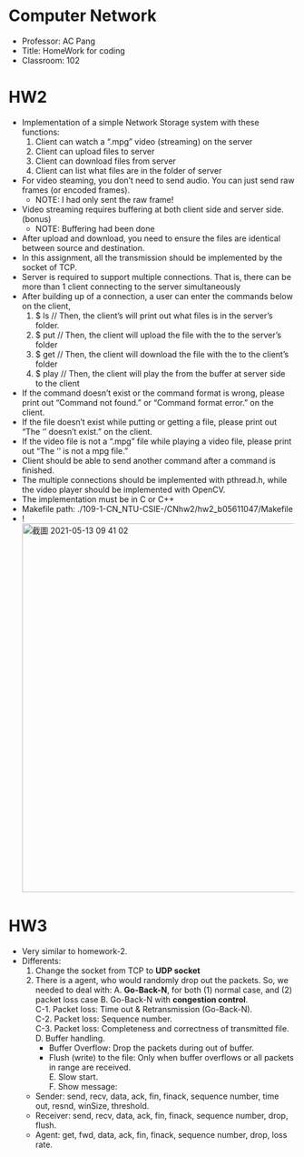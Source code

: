 # Computer Network
* Professor: AC Pang  
* Title: HomeWork for coding     
* Classroom: 102

# HW2
* Implementation of a simple Network Storage system with these functions: 
  1. Client can watch a “.mpg” video (streaming) on the server
  2. Client can upload files to server
  3. Client can download files from server
  4. Client can list what files are in the folder of server
* For video steaming, you don’t need to send audio. You can just send raw frames (or encoded frames).
  * NOTE:  I had only sent the raw frame!
* Video streaming requires buffering at both client side and server side. (bonus)
  * NOTE: Buffering had been done
* After upload and download, you need to ensure the files are identical between source and destination.
* In this assignment, all the transmission should be implemented by the socket of TCP.
* Server is required to support multiple connections. That is, there can be more than 1 client connecting to the server simultaneously
* After building up of a connection, a user can enter the commands below on the client,
  1. $ ls // Then, the client’s will print out what files is in the server’s folder.
  2. $ put <filename> // Then, the client will upload the file with the <filename> to the server’s folder
  3. $ get <filename> // Then, the client will download the file with the <filename> to the client’s folder
  4. $ play <videofile> // Then, the client will play the <videofile> from the buffer at server side to the client
* If the command doesn’t exist or the command format is wrong, please print out “Command not found.” or “Command format error.” on the client.
* If the file doesn’t exist while putting or getting a file, please print out “The ‘<filename>’ doesn’t exist.” on the client.
* If the video file is not a “.mpg” file while playing a video file, please print out “The ‘<videofile>’ is not a mpg file.”
* Client should be able to send another command after a command is finished.
* The multiple connections should be implemented with pthread.h, while the video player should be implemented with OpenCV.
* The implementation must be in C or C++
* Makefile path: ./109-1-CN_NTU-CSIE-/CNhw2/hw2_b05611047/Makefile
* !<img width="649" alt="截圖 2021-05-13 09 41 02" src="https://user-images.githubusercontent.com/41279685/118065326-56280e80-b3cf-11eb-9086-f7aa83f41bf7.png">

# HW3
* Very similar to homework-2.  
* Differents:
  1. Change the socket from TCP to **UDP socket**
  2. There is a agent, who would randomly drop out the packets. So, we needed to deal with: 
    A. **Go-Back-N**, for both (1) normal case, and (2) packet loss case 
    B. Go-Back-N with **congestion control**.  
    C-1. Packet loss: Time out & Retransmission (Go-Back-N).  
    C-2. Packet loss: Sequence number.  
    C-3. Packet loss: Completeness and correctness of transmitted file.  
    D. Buffer handling.  
      * Buffer Overflow: Drop the packets during out of buffer.  
      * Flush (write) to the file: Only when buffer overflows or all packets in range are received.   
    E. Slow start.  
    F. Show message:    
    - Sender: send, recv, data, ack, fin, finack, sequence number, time out, resnd, winSize, threshold.   
    - Receiver: send, recv, data, ack, fin, finack, sequence number, drop, flush.   
    - Agent: get, fwd, data, ack, fin, finack, sequence number, drop, loss rate.   
